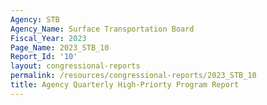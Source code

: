 ```yaml
---
Agency: STB
Agency_Name: Surface Transportation Board
Fiscal_Year: 2023
Page_Name: 2023_STB_10
Report_Id: '10'
layout: congressional-reports
permalink: /resources/congressional-reports/2023_STB_10
title: Agency Quarterly High-Priorty Program Report
---
```

